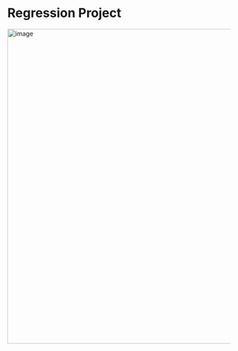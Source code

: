 # Regression Project
<img width="710" alt="image" src="https://user-images.githubusercontent.com/107886541/188951062-689b1a15-12a3-4495-aaaf-a3fa614d7a57.png">
